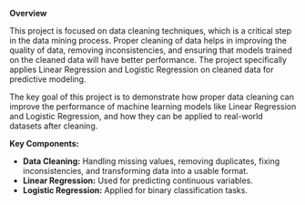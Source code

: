 **Overview**

This project is focused on data cleaning techniques, which is a critical step in the data mining process. Proper cleaning of data helps in improving the quality of data, removing inconsistencies, and ensuring that models trained on the cleaned data will have better performance. The project specifically applies Linear Regression and Logistic Regression on cleaned data for predictive modeling.

The key goal of this project is to demonstrate how proper data cleaning can improve the performance of machine learning models like Linear Regression and Logistic Regression, and how they can be applied to real-world datasets after cleaning.

**Key Components:**

- **Data Cleaning:** Handling missing values, removing duplicates, fixing inconsistencies, and transforming data into a usable format.
- **Linear Regression:** Used for predicting continuous variables.
- **Logistic Regression:** Applied for binary classification tasks.
